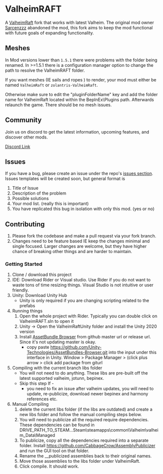 # ValheimRAFT

A [ValheimRaft](https://www.nexusmods.com/valheim/mods/1136) fork that works with latest Valheim. The original mod
owner [Sarcenzzz](https://www.nexusmods.com/valheim/users/3061574) abandoned the
mod, this fork aims to keep the mod functional with future goals of expanding functionality.

## Meshes

In Mod versions lower than `1.5.1` there were problems with the folder being renamed. In >=1.5.1 there is a
configuration
manager option to change the path to resolve the ValheimRAFT folder.

If you want meshes (IE sails and ropes ) to render, your mod must either be named `ValheimRaft`
or `zolantris-ValheimRaft`.

Otherwise make sure to edit the "pluginFolderName" key and add the folder name for ValheimRaft located
within the BepInEx\Plugins path. Afterwards relaunch the game. There should be no mesh issues.

## Community

Join us on discord to get the latest information, upcoming features, and discover other mods.

[Discord Link](https://discord.gg/XqA7j2qgRZ)

## Issues

If you have a bug, please create an issue under the
repo's [issues section](https://github.com/zolantris/ValheimRaft/issues). Issues templates will be created soon, but
general format is

1. Title of Issue
2. Description of the problem
3. Possible solutions
4. Your mod list. (really this is important)
5. You have replicated this bug in isolation with only this mod. (yes or no)

## Contributing

1. Please fork the codebase and make a pull request via your fork branch.
2. Changes need to be feature based IE keep the changes minimal and single focused. Larger changes are welcome, but they
   have higher chance of breaking other things and are harder to maintain.

### Getting Started

1. Clone / download this project
2. IDE: Download Rider or Visual studio. Use Rider if you do not want to waste tons of time resizing things. Visual
   Studio is not intuitive or user friendly.
3. Unity: Download Unity Hub
    - Unity is only required if you are changing scripting related to the prefabs
4. Running things
    1. Open the whole project with Rider. Typically you can double click on ValheimRAFT.sln to open it
    2. Unity -> Open the ValheimRaftUnity folder and install the Unity 2020 version
    3. Install [AssetBundle Browser](https://github.com/Unity-Technologies/AssetBundles-Browser) from github master url
       or release url. Since it's not updating master is okay.
        - copy paste https://github.com/Unity-Technologies/AssetBundles-Browser.git into the input under this interface
          in Unity. Window > Package Manager > (click plus arrow > click add package from giturl
5. Compiling with the current branch libs folder
    - You will not need to do anything. These libs are pre-built off the latest supported valheim, jotunn, bepinex.
    - Skip this step If -
        - you need to fix an issue after valheim updates, you will need to update, re-publicize, download newer bepinex
          and harmony references etc.
6. Manual Compiling
    1. delete the current libs folder (if the libs are outdated) and create a new libs folder and follow the manual
       compiling steps below.
    2. You will need to publicize all the required require dependencies. These dependencies can be found in
       DRIVE_PATH_TO_STEAM...Steam\steamapps\common\Valheim\valheim_Data\Managed
    3. To publicize, copy all the dependencies required into a separate folder.
       Install https://github.com/CabbageCrow/AssemblyPublicizer and run the GUI tool on that folder.
    4. Rename the __publicized assemblies back to their original names.
    5. Move those assemblies to the libs folder under ValheimRaft.
    6. Click compile. It should work.